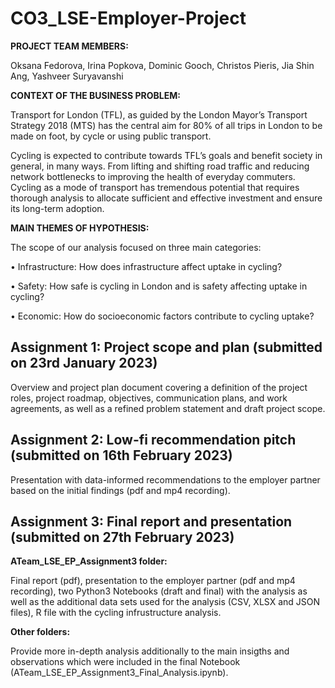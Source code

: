# CO3_LSE-Employer-Project

**PROJECT TEAM MEMBERS:**

Oksana Fedorova, 
Irina Popkova, 
Dominic Gooch, 
Christos Pieris,
Jia Shin Ang, 
Yashveer Suryavanshi

**CONTEXT OF THE BUSINESS PROBLEM:**

Transport for London (TFL), as guided by the London Mayor’s Transport Strategy 2018 (MTS) has the central aim for 80% of all trips in London to be made on foot, by cycle or using public transport.

Cycling is expected to contribute towards TFL’s goals and benefit society in general, in many ways. From lifting and shifting road traffic and reducing network bottlenecks to improving the health of everyday commuters. Cycling as a mode of transport has tremendous potential that requires thorough analysis to allocate sufficient and effective investment and ensure its long-term adoption.

**MAIN THEMES OF HYPOTHESIS:** 

The scope of our analysis focused on three main categories:

• Infrastructure: How does infrastructure affect uptake in cycling?

• Safety: How safe is cycling in London and is safety affecting uptake in cycling?

• Economic: How do socioeconomic factors contribute to cycling uptake?

## Assignment 1: Project scope and plan (submitted on 23rd January 2023)

Overview and project plan document covering a definition of the project roles, project roadmap, objectives, communication plans, and work agreements, as well as a refined problem statement and draft project scope. 

## Assignment 2: Low-fi recommendation pitch (submitted on 16th February 2023)

Presentation with data-informed recommendations to the employer partner based on the initial findings (pdf and mp4 recording).

## Assignment 3: Final report and presentation (submitted on 27th February 2023)

**ATeam_LSE_EP_Assignment3 folder:**

Final report (pdf), presentation to the employer partner (pdf and mp4 recording), two Python3 Notebooks (draft and final) with the analysis 
as well as the additional data sets used for the analysis (CSV, XLSX and JSON files), R file with the cycling infrustructure analysis. 

**Other folders:**

Provide more in-depth analysis additionally to the main insigths and observations which were included in the final Notebook (ATeam_LSE_EP_Assignment3_Final_Analysis.ipynb). 


